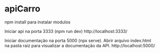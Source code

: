 # apiCarro
npm install para instalar modulos

Iniciar api na porta 3333 (npm run dev)
http://localhost:3333/

Iniciar documentação na porta 5000 (npx serve). Abrir arquivo index.html na pasta raiz para visualizar a documentação da API.
http://localhost:5000/
